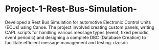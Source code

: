 # Project-1-Rest-Bus-Simulation-
Developed a Rest Bus Simulation for automotive Electronic Control Units (ECUs) using Canoe. The project involved creating custom panels, writing CAPL scripts for handling various message types (event, fixed periodic, event periodic) and designing a complete DBC (Database Creation) to facilitate efficient message management and testing.
dzcsdc
